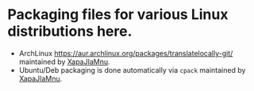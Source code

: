 # Packaging files for various Linux distributions here.
 - ArchLinux https://aur.archlinux.org/packages/translatelocally-git/ maintained by [XapaJIaMnu](https://github.com/XapaJIaMnu).
 - Ubuntu/Deb packaging is done automatically via `cpack` maintained by [XapaJIaMnu](https://github.com/XapaJIaMnu).

